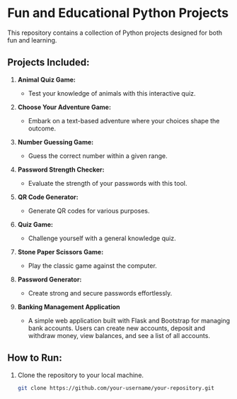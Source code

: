 # Fun and Educational Python Projects

This repository contains a collection of Python projects designed for both fun and learning.

## Projects Included:

1. **Animal Quiz Game:**
   - Test your knowledge of animals with this interactive quiz.

2. **Choose Your Adventure Game:**
   - Embark on a text-based adventure where your choices shape the outcome.

3. **Number Guessing Game:**
   - Guess the correct number within a given range.

4. **Password Strength Checker:**
   - Evaluate the strength of your passwords with this tool.

5. **QR Code Generator:**
   - Generate QR codes for various purposes.

6. **Quiz Game:**
   - Challenge yourself with a general knowledge quiz.

7. **Stone Paper Scissors Game:**
   - Play the classic game against the computer.

8. **Password Generator:**
   - Create strong and secure passwords effortlessly.

9. **Banking Management Application**

   - A simple web application built with Flask and Bootstrap for managing bank accounts. Users can create new accounts, deposit and withdraw money, view balances, and see a list of all accounts.

## How to Run:

1. Clone the repository to your local machine.
   ```bash
   git clone https://github.com/your-username/your-repository.git
   ```

   

